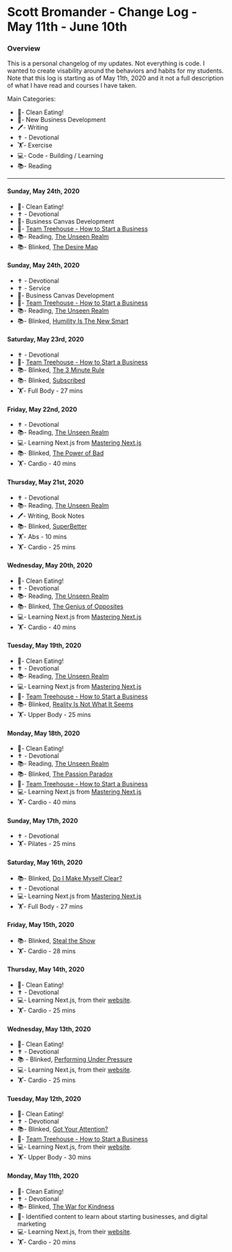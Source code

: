 # Scott Bromander - Change Log - May 11th - June 10th

### Overview
This is a personal changelog of my updates. Not everything is code. I wanted to create visability around the behaviors and habits for my students. Note that this log is starting as of May 11th, 2020 and it not a full description of what I have read and courses I have taken.

Main Categories:
- 🍎- Clean Eating!
- 📗- New Business Development
- 🖊- Writing
- ✝️ - Devotional
- 🏋️‍- Exercise
- 💻- Code - Building / Learning
- 📚- Reading

---
#### Sunday, May 24th, 2020
- 🍎- Clean Eating!
- ✝️ - Devotional
- 📗- Business Canvas Development
- 📗- [Team Treehouse - How to Start a Business](https://teamtreehouse.com/library/how-to-start-a-business-revamp/)
- 📚- Reading, [The Unseen Realm](https://www.amazon.com/Unseen-Realm-Recovering-Supernatural-Worldview/dp/1577995562)
- 📚- Blinked, [The Desire Map](https://www.blinkist.com/books/the-desire-map-en)

#### Sunday, May 24th, 2020
- ✝️ - Devotional
- ✝️ - Service
- 📗- Business Canvas Development
- 📗- [Team Treehouse - How to Start a Business](https://teamtreehouse.com/library/how-to-start-a-business-revamp/)
- 📚- Reading, [The Unseen Realm](https://www.amazon.com/Unseen-Realm-Recovering-Supernatural-Worldview/dp/1577995562)
- 📚- Blinked, [Humility Is The New Smart](https://www.blinkist.com/books/humility-is-the-new-smart-en)

#### Saturday, May 23rd, 2020
- ✝️ - Devotional
- 📗- [Team Treehouse - How to Start a Business](https://teamtreehouse.com/library/how-to-start-a-business-revamp/)
- 📚- Blinked, [The 3 Minute Rule](https://www.blinkist.com/books/the-3-minute-rule-en)
- 📚- Blinked, [Subscribed](https://www.blinkist.com/books/subscribed-en)
- 🏋️‍- Full Body - 27 mins

#### Friday, May 22nd, 2020
- ✝️ - Devotional
- 📚- Reading, [The Unseen Realm](https://www.amazon.com/Unseen-Realm-Recovering-Supernatural-Worldview/dp/1577995562)
- 💻- Learning Next.js from [Mastering Next.js](https://masteringnextjs.com/)
- 📚- Blinked, [The Power of Bad](https://www.blinkist.com/en/nc/reader/the-power-of-bad-en)
- 🏋️‍- Cardio - 40 mins

#### Thursday, May 21st, 2020
- ✝️ - Devotional
- 📚- Reading, [The Unseen Realm](https://www.amazon.com/Unseen-Realm-Recovering-Supernatural-Worldview/dp/1577995562)
- 🖊- Writing, Book Notes
- 📚- Blinked, [SuperBetter](https://www.blinkist.com/books/superbetter-en)
- 🏋️‍- Abs - 10 mins
- 🏋️‍- Cardio - 25 mins

#### Wednesday, May 20th, 2020
- 🍎- Clean Eating!
- ✝️ - Devotional
- 📚- Reading, [The Unseen Realm](https://www.amazon.com/Unseen-Realm-Recovering-Supernatural-Worldview/dp/1577995562)
- 📚- Blinked, [The Genius of Opposites](https://www.blinkist.com/en/nc/reader/the-genius-of-opposites-en)
- 💻- Learning Next.js from [Mastering Next.js](https://masteringnextjs.com/)
- 🏋️‍- Cardio - 40 mins

#### Tuesday, May 19th, 2020
- 🍎- Clean Eating!
- ✝️ - Devotional
- 📚- Reading, [The Unseen Realm](https://www.amazon.com/Unseen-Realm-Recovering-Supernatural-Worldview/dp/1577995562)
- 💻- Learning Next.js from [Mastering Next.js](https://masteringnextjs.com/)
- 📗- [Team Treehouse - How to Start a Business](https://teamtreehouse.com/library/how-to-start-a-business-revamp/)
- 📚- Blinked, [Reality Is Not What It Seems](https://www.blinkist.com/books/reality-is-not-what-it-seems-en)
- 🏋️‍- Upper Body - 25 mins

#### Monday, May 18th, 2020
- 🍎- Clean Eating!
- ✝️ - Devotional
- 📚- Reading, [The Unseen Realm](https://www.amazon.com/Unseen-Realm-Recovering-Supernatural-Worldview/dp/1577995562)
- 📚- Blinked, [The Passion Paradox](https://www.blinkist.com/books/the-passion-paradox-en)
- 📗- [Team Treehouse - How to Start a Business](https://teamtreehouse.com/library/how-to-start-a-business-revamp/)
- 💻- Learning Next.js from [Mastering Next.js](https://masteringnextjs.com/)
- 🏋️‍- Cardio - 40 mins

#### Sunday, May 17th, 2020
- ✝️ - Devotional
- 🏋️‍- Pilates - 25 mins

#### Saturday, May 16th, 2020
- 📚- Blinked, [Do I Make Myself Clear?](https://www.blinkist.com/books/do-i-make-myself-clear-en)
- ✝️ - Devotional
- 💻- Learning Next.js from [Mastering Next.js](https://masteringnextjs.com/)
- 🏋️‍- Full Body - 27 mins

#### Friday, May 15th, 2020
- 📚- Blinked, [Steal the Show](https://www.blinkist.com/books/steal-the-show-en)
- 🏋️‍- Cardio - 28 mins

#### Thursday, May 14th, 2020
- 🍎- Clean Eating!
- ✝️ - Devotional
- 💻- Learning Next.js, from their [website](https://nextjs.org/learn/basics/create-nextjs-app).
- 🏋️‍- Cardio - 25 mins

#### Wednesday, May 13th, 2020
- 🍎- Clean Eating!
- ✝️ - Devotional
- 📚 - Blinked, [Performing Under Pressure](https://www.blinkist.com/books/performing-under-pressure-en)
- 💻- Learning Next.js, from their [website](https://nextjs.org/learn/basics/create-nextjs-app).
- 🏋️‍- Cardio - 25 mins

#### Tuesday, May 12th, 2020
- 🍎- Clean Eating!
- ✝️ - Devotional
- 📚- Blinked, [Got Your Attention?](https://www.blinkist.com/en/books/got-your-attention-en)
- 📗- [Team Treehouse - How to Start a Business](https://teamtreehouse.com/library/how-to-start-a-business-revamp/)
- 💻- Learning Next.js, from their [website](https://nextjs.org/learn/basics/create-nextjs-app).
- 🏋️‍- Upper Body - 30 mins

#### Monday, May 11th, 2020
- 🍎- Clean Eating!
- ✝️ - Devotional
- 📚- Blinked, [The War for Kindness](https://www.blinkist.com/books/the-war-for-kindness-en)
- 📗- Identified content to learn about starting businesses, and digital marketing
- 💻- Learning Next.js, from their [website](https://nextjs.org/learn/basics/create-nextjs-app).
- 🏋️‍- Cardio - 20 mins
